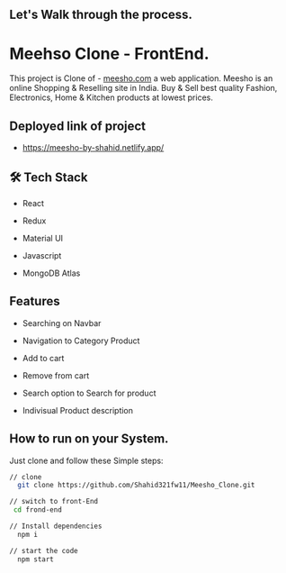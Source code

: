 ## Let's Walk through the process.
# Meehso Clone - FrontEnd.

This project is Clone of - [meesho.com](https://meesho.com/) a web application.
Meesho is an online Shopping & Reselling site in India.
Buy & Sell best quality Fashion, Electronics, Home & Kitchen products at lowest prices.
## Deployed link of project
- https://meesho-by-shahid.netlify.app/


## 🛠 Tech Stack

- React

- Redux

- Material UI

- Javascript

- MongoDB Atlas


## Features
- Searching on Navbar

- Navigation to Category Product 

- Add to cart 

- Remove from cart 

- Search option to Search for product

- Indivisual Product description
## How to run on your System.

Just clone and follow these Simple steps:
```bash
// clone 
  git clone https://github.com/Shahid321fw11/Meesho_Clone.git

// switch to front-End
 cd frond-end

// Install dependencies 
  npm i

// start the code
  npm start
```

    